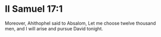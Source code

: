 # II Samuel 17:1

Moreover, Ahithophel said to Absalom, Let me choose twelve thousand men, and I will arise and pursue David tonight.
